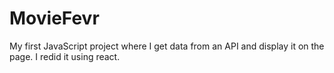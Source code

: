 # MovieFevr
My first JavaScript project where I get data from an API and display it on the page. I redid it using react.
